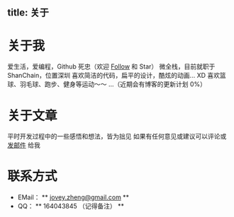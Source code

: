 title: 关于
---
# 关于我
爱生活，爱编程，Github 死忠（欢迎 [Follow](https://github.com/jovey-zheng) 和 Star）
微全栈，目前就职于 ShanChain，位置深圳
喜欢简洁的代码，扁平的设计，酷炫的动画... XD
喜欢篮球、羽毛球、跑步、健身等运动～～
...（近期会有博客的更新计划 0%）

# 关于文章
平时开发过程中的一些感悟和想法，皆为拙见
如果有任何意见或建议可以评论或 <a href="mailto:jovey.zheng@gmail.com">发邮件</a> 给我

# 联系方式
 * EMail： ** jovey.zheng@gmail.com **
 * QQ： ** 164043845 （记得备注） **
